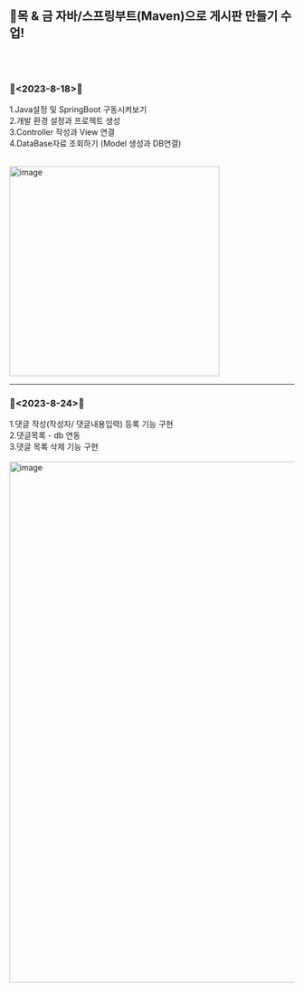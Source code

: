 ## 📝목 & 금 자바/스프링부트(Maven)으로 게시판 만들기 수업!
<br><br>

### 📅<2023-8-18>📅<br>
1.Java설정 및 SpringBoot 구동시켜보기<br>
2.개발 환경 설정과 프로젝트 생성<br>
3.Controller 작성과 View 연결<br>
4.DataBase자료 조회하기 (Model 생성과 DB연결)

<br>
<img width="371" alt="image" src="https://github.com/2sahee/Spring_Maven_Comment/assets/119823052/a1f99b66-3929-4799-b678-f7701c818ace">
<br>

------------
### 📅<2023-8-24>📅<br>
1.댓글 작성(작성자/ 댓글내용입력) 등록 기능 구현<br>
2.댓글목록 - db 연동<br>
3.댓글 목록 삭제 기능 구현<br>
<br>
<img width="921" alt="image" src="https://github.com/2sahee/Spring_Comment_Maven/assets/119823052/41900dec-5771-4a91-bbc6-03f33f0faea5">
